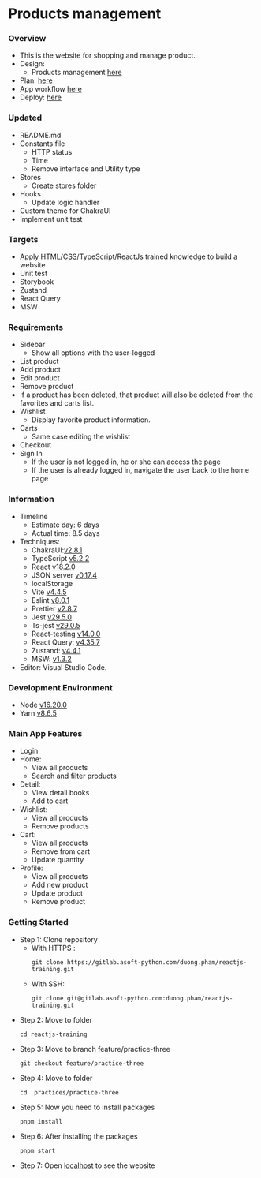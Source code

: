 # Products management

### Overview

- This is the website for shopping and manage product.
- Design:
  - Products management [here](<https://www.figma.com/file/n5ACucnmYWfUvXja46YZXS/e-shopping-website-redesign-(Community)?type=design&node-id=0-1&mode=design&t=isBt5YBYyi7Cm1DC-0>)
- Plan: [here](https://docs.google.com/document/d/1iRr0LhzKkR29vpm8js6BG4rVCc8ITGJxzN5LmvwvDhY/edit)
- App workflow [here](https://miro.com/app/board/uXjVNfGsX7Y=/?share_link_id=761369513237)
- Deploy: [here](https://pracitce-three.vercel.app/)

### Updated

- README.md
- Constants file
  - HTTP status
  - Time
  - Remove interface and Utility type
- Stores
  - Create stores folder
- Hooks
  - Update logic handler
- Custom theme for ChakraUI
- Implement unit test

### Targets

- Apply HTML/CSS/TypeScript/ReactJs trained knowledge to build a website
- Unit test
- Storybook
- Zustand
- React Query
- MSW

### Requirements

- Sidebar
  - Show all options with the user-logged
- List product
- Add product
- Edit product
- Remove product
- If a product has been deleted, that product will also be deleted from the favorites and carts list.
- Wishlist
  - Display favorite product information.
- Carts
  - Same case editing the wishlist
- Checkout
- Sign In
  - If the user is not logged in, he or she can access the page
  - If the user is already logged in, navigate the user back to the home page

### Information

- Timeline
  - Estimate day: 6 days
  - Actual time: 8.5 days
- Techniques:
  - ChakraUI:[v2.8.1](https://chakra-ui.com/getting-started)
  - TypeScript [v5.2.2](https://vitejs.dev/guide/#scaffolding-your-first-vite-project)
  - React [v18.2.0](https://reactjs.org/blog/2022/03/08/react-18-upgrade-guide.html)
  - JSON server [v0.17.4](https://www.npmjs.com/package/json-server)
  - localStorage
  - Vite [v4.4.5](https://vitejs.dev/guide/#scaffolding-your-first-vite-project)
  - Eslint [v8.0.1](https://eslint.org/docs/latest/use/getting-started#quick-start)
  - Prettier [v2.8.7](https://prettier.io/docs/en/install.html)
  - Jest [v29.5.0](https://jestjs.io/docs/getting-started)
  - Ts-jest [v29.0.5](https://kulshekhar.github.io/ts-jest/docs/getting-started/installation)
  - React-testing [v14.0.0](https://testing-library.com/docs/react-testing-library/intro/)
  - React Query: [v4.35.7](https://tanstack.com/query/v4/docs/react/overview)
  - Zustand: [v4.4.1](https://docs.pmnd.rs/zustand/getting-started/introduction)
  - MSW: [v1.3.2](https://mswjs.io/docs/)
- Editor: Visual Studio Code.

### Development Environment

- Node [v16.20.0](https://nodejs.org/en/)
- Yarn [v8.6.5](https://pnpm.io/installation)

### Main App Features

- Login
- Home:
  - View all products
  - Search and filter products
- Detail:
  - View detail books
  - Add to cart
- Wishlist:
  - View all products
  - Remove products
- Cart:
  - View all products
  - Remove from cart
  - Update quantity
- Profile:
  - View all products
  - Add new product
  - Update product
  - Remove product

### Getting Started

- Step 1: Clone repository
  - With HTTPS :
    ```
    git clone https://gitlab.asoft-python.com/duong.pham/reactjs-training.git
    ```
  - With SSH:
    ```
    git clone git@gitlab.asoft-python.com:duong.pham/reactjs-training.git
    ```
- Step 2: Move to folder
  ```
  cd reactjs-training
  ```
- Step 3: Move to branch feature/practice-three
  ```
  git checkout feature/practice-three
  ```
- Step 4: Move to folder
  ```
  cd  practices/practice-three
  ```
- Step 5: Now you need to install packages
  ```
  pnpm install
  ```
- Step 6: After installing the packages
  ```
  pnpm start
  ```
- Step 7: Open [localhost](http://localhost:5173) to see the website
